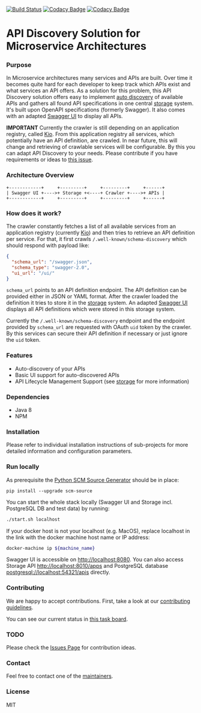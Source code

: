 [![Build Status](https://travis-ci.org/zalando-incubator/api-discovery.svg?branch=master)](https://travis-ci.org/zalando-incubator/api-discovery)
[![Codacy Badge](https://api.codacy.com/project/badge/Grade/af767a162ce24df0b22d1e4cb70a6556)](https://www.codacy.com/app/felix-mueller-berlin/api-discovery?utm_source=github.com&amp;utm_medium=referral&amp;utm_content=zalando-incubator/api-discovery&amp;utm_campaign=Badge_Grade)
[![Codacy Badge](https://api.codacy.com/project/badge/Coverage/af767a162ce24df0b22d1e4cb70a6556)](https://www.codacy.com/app/api-infrastructure/api-discovery?utm_source=github.com&utm_medium=referral&utm_content=zalando-incubator/api-discovery&utm_campaign=Badge_Coverage)

# API Discovery Solution for Microservice Architectures

### Purpose

In Microservice architectures many services and APIs are built. Over time it becomes quite hard for each developer to keep track which APIs exist and what services an API offers. As a solution for this problem, this API Discovery solution offers easy to implement [auto discovery](https://github.com/zalando-incubator/api-discovery/tree/master/crawler) of available APIs and gathers all found API specifications in one central [storage](https://github.com/zalando-incubator/api-discovery/tree/master/storage) system. It's built upon OpenAPI specifications (formerly Swagger). It also comes with an adapted [Swagger UI](swagger-ui/) to display all APIs.

**IMPORTANT** Currently the crawler is still depending on an application registry, called [Kio](https://github.com/zalando-stups/kio). From this application registry all services, which potentially have an API definition, are crawled. In near future, this will change and retrieving of crawlable services will be configurable. By this you can adapt API Discovery to your needs. Please contribute if you have requirements or ideas to [this issue](https://github.com/zalando-incubator/api-discovery/issues/2).


### Architecture Overview

    +------------+     +---------+     +---------+     +------+
    | Swagger UI +---->+ Storage +<----+ Crawler +---->+ APIs |
    +------------+     +---------+     +---------+     +------+


### How does it work?

The crawler constantly fetches a list of all available services from an application registry
(currently [Kio](https://github.com/zalando-stups/kio)) and then tries to retrieve an API definition per service.
For that, it first crawls `/.well-known/schema-discovery` which should respond with payload like:

  ```json
  {
    "schema_url": "/swagger.json",
    "schema_type": "swagger-2.0",
    "ui_url": "/ui/"
  }
  ```

`schema_url` points to an API definition endpoint. The API definition can be provided either in JSON or YAML format.
After the crawler loaded the definition it tries to store it in the [storage](storage/) system. An adapted
[Swagger UI](swagger-ui/) displays all API definitions which were stored in this storage system.

Currently the `/.well-known/schema-discovery` endpoint and the endpoint provided by `schema_url` are requested
with OAuth `uid` token by the crawler. By this services can secure their API definition if necessary or just ignore
the `uid` token.

### Features

- Auto-discovery of your APIs
- Basic UI support for auto-discovered APIs
- API Lifecycle Management Support (see [storage](storage/) for more information)


### Dependencies

- Java 8
- NPM

### Installation

Please refer to individual installation instructions of sub-projects for more detailed information and configuration parameters.


### Run locally
As prerequisite the [Python SCM Source Generator](https://github.com/zalando-stups/python-scm-source) should be in place:

```pip install --upgrade scm-source```

You can start the whole stack locally (Swagger UI and Storage incl. PostgreSQL DB and test data) by running:

```bash
./start.sh localhost
```

If your docker host is not your localhost (e.g. MacOS), replace localhost in the link with the docker machine host name or IP address:

```bash
docker-machine ip ${machine_name}
```

Swagger UI is accessible on <http://localhost:8080>. You can also access Storage API <http://localhost:8010/apps> and PostgreSQL database <postgresql://localhost:54321/apis> directly.


### Contributing

We are happy to accept contributions. First, take a look at our [contributing guidelines](CONTRIBUTING.md).

You can see our current status in [this task board](https://github.com/zalando-incubator/api-discovery/projects/1).


### TODO

Please check the [Issues Page](https://github.com/zalando-incubator/api-discovery/issues)
for contribution ideas.


### Contact

Feel free to contact one of the [maintainers](MAINTAINERS).


### License

MIT
